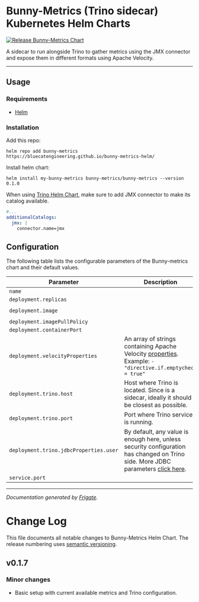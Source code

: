 
Bunny-Metrics (Trino sidecar) Kubernetes Helm Charts
===========
[![Release Bunny-Metrics Chart](https://github.com/bluecatengineering/bunny-metrics-helm/actions/workflows/release.yaml/badge.svg?branch=main)](https://github.com/bluecatengineering/bunny-metrics-helm/actions/workflows/release.yaml)

A sidecar to run alongside Trino to gather metrics using the JMX connector and expose them in different formats using Apache Velocity.

---

## Usage

### Requirements
* [Helm](https://helm.sh)

### Installation
Add this repo:

```shell
helm repo add bunny-metrics https://bluecatengineering.github.io/bunny-metrics-helm/
```

Install helm chart:

```shell
helm install my-bunny-metrics bunny-metrics/bunny-metrics --version 0.1.0
```

When using [Trino Helm Chart](https://github.com/trinodb/charts), make sure to add JMX connector to make its catalog available.

```yaml
#...
additionalCatalogs:
  jmx: |
    connector.name=jmx
```


## Configuration

The following table lists the configurable parameters of the Bunny-metrics chart and their default values.

| Parameter                | Description             | Default        |
| ------------------------ | ----------------------- | -------------- |
| `name` |  | `"bunny-metrics"` |
| `deployment.replicas` |  | `1` |
| `deployment.image` |  | `"ghcr.io/bluecatengineering/bunny-metrics:main"` |
| `deployment.imagePullPolicy` |  | `"Always"` |
| `deployment.containerPort` |  | `8090` |
| `deployment.velocityProperties` | An array of strings containing Apache Velocity [properties](https://velocity.apache.org/engine/2.0/configuration.html). Example: `- "directive.if.emptycheck = true"` | `[]` |
| `deployment.trino.host` | Host where Trino is located. Since is a sidecar, ideally it should be closest as possible. | `"localhost"` |
| `deployment.trino.port` | Port where Trino service is running. | `8080` |
| `deployment.trino.jdbcProperties.user` | By default, any value is enough here, unless security configuration has changed on Trino side. More JDBC parameters [click here](https://trino.io/docs/current/installation/jdbc.html#parameter-reference). | `"user"` |
| `service.port` |  | `8090` |



---
_Documentation generated by [Frigate](https://frigate.readthedocs.io)._

# Change Log

This file documents all notable changes to Bunny-Metrics Helm Chart. The release
numbering uses [semantic versioning](http://semver.org).

## v0.1.7

### Minor changes

* Basic setup with current available metrics and Trino configuration.

